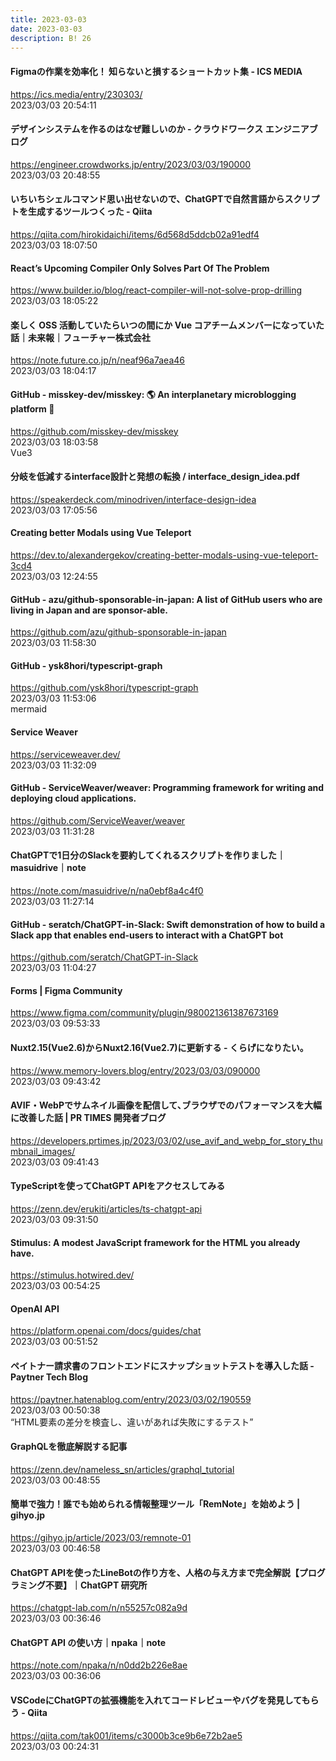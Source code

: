 ```yaml
---
title: 2023-03-03
date: 2023-03-03
description: B! 26
---
```


#### Figmaの作業を効率化！ 知らないと損するショートカット集 - ICS MEDIA
https://ics.media/entry/230303/<br>
2023/03/03 20:54:11<br>


#### デザインシステムを作るのはなぜ難しいのか - クラウドワークス エンジニアブログ
https://engineer.crowdworks.jp/entry/2023/03/03/190000<br>
2023/03/03 20:48:55<br>


#### いちいちシェルコマンド思い出せないので、ChatGPTで自然言語からスクリプトを生成するツールつくった - Qiita
https://qiita.com/hirokidaichi/items/6d568d5ddcb02a91edf4<br>
2023/03/03 18:07:50<br>


#### React’s Upcoming Compiler Only Solves Part Of The Problem
https://www.builder.io/blog/react-compiler-will-not-solve-prop-drilling<br>
2023/03/03 18:05:22<br>


#### 楽しく OSS 活動していたらいつの間にか Vue コアチームメンバーになっていた話｜未来報｜フューチャー株式会社
https://note.future.co.jp/n/neaf96a7aea46<br>
2023/03/03 18:04:17<br>


#### GitHub - misskey-dev/misskey: 🌎 An interplanetary microblogging platform 🚀
https://github.com/misskey-dev/misskey<br>
2023/03/03 18:03:58<br>
Vue3


#### 分岐を低減するinterface設計と発想の転換 / interface_design_idea.pdf
https://speakerdeck.com/minodriven/interface-design-idea<br>
2023/03/03 17:05:56<br>


#### Creating better Modals using Vue Teleport
https://dev.to/alexandergekov/creating-better-modals-using-vue-teleport-3cd4<br>
2023/03/03 12:24:55<br>


#### GitHub - azu/github-sponsorable-in-japan: A list of GitHub users who are living in Japan and are sponsor-able.
https://github.com/azu/github-sponsorable-in-japan<br>
2023/03/03 11:58:30<br>


#### GitHub - ysk8hori/typescript-graph
https://github.com/ysk8hori/typescript-graph<br>
2023/03/03 11:53:06<br>
mermaid


#### Service Weaver
https://serviceweaver.dev/<br>
2023/03/03 11:32:09<br>


#### GitHub - ServiceWeaver/weaver: Programming framework for writing and deploying cloud applications.
https://github.com/ServiceWeaver/weaver<br>
2023/03/03 11:31:28<br>


#### ChatGPTで1日分のSlackを要約してくれるスクリプトを作りました｜masuidrive｜note
https://note.com/masuidrive/n/na0ebf8a4c4f0<br>
2023/03/03 11:27:14<br>


#### GitHub - seratch/ChatGPT-in-Slack: Swift demonstration of how to build a Slack app that enables end-users to interact with a ChatGPT bot
https://github.com/seratch/ChatGPT-in-Slack<br>
2023/03/03 11:04:27<br>


#### Forms | Figma Community
https://www.figma.com/community/plugin/980021361387673169<br>
2023/03/03 09:53:33<br>


#### Nuxt2.15(Vue2.6)からNuxt2.16(Vue2.7)に更新する - くらげになりたい。
https://www.memory-lovers.blog/entry/2023/03/03/090000<br>
2023/03/03 09:43:42<br>


#### AVIF・WebPでサムネイル画像を配信して､ブラウザでのパフォーマンスを大幅に改善した話 | PR TIMES 開発者ブログ
https://developers.prtimes.jp/2023/03/02/use_avif_and_webp_for_story_thumbnail_images/<br>
2023/03/03 09:41:43<br>


#### TypeScriptを使ってChatGPT APIをアクセスしてみる
https://zenn.dev/erukiti/articles/ts-chatgpt-api<br>
2023/03/03 09:31:50<br>


#### Stimulus: A modest JavaScript framework for the HTML you already have.
https://stimulus.hotwired.dev/<br>
2023/03/03 00:54:25<br>


#### OpenAI API
https://platform.openai.com/docs/guides/chat<br>
2023/03/03 00:51:52<br>


#### ペイトナー請求書のフロントエンドにスナップショットテストを導入した話 - Paytner Tech Blog
https://paytner.hatenablog.com/entry/2023/03/02/190559<br>
2023/03/03 00:50:38<br>
“HTML要素の差分を検査し、違いがあれば失敗にするテスト”


#### GraphQLを徹底解説する記事
https://zenn.dev/nameless_sn/articles/graphql_tutorial<br>
2023/03/03 00:48:55<br>


#### 簡単で強力！誰でも始められる情報整理ツール「RemNote」を始めよう | gihyo.jp
https://gihyo.jp/article/2023/03/remnote-01<br>
2023/03/03 00:46:58<br>


#### ChatGPT APIを使ったLineBotの作り方を、人格の与え方まで完全解説【プログラミング不要】｜ChatGPT 研究所
https://chatgpt-lab.com/n/n55257c082a9d<br>
2023/03/03 00:36:46<br>


#### ChatGPT API の使い方｜npaka｜note
https://note.com/npaka/n/n0dd2b226e8ae<br>
2023/03/03 00:36:06<br>


#### VSCodeにChatGPTの拡張機能を入れてコードレビューやバグを発見してもらう - Qiita
https://qiita.com/tak001/items/c3000b3ce9b6e72b2ae5<br>
2023/03/03 00:24:31<br>


